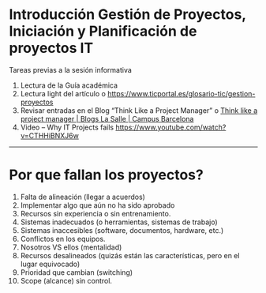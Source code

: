 # Introducción Gestión de Proyectos, Iniciación y Planificación de proyectos IT

Tareas previas a la sesión informativa 
1. Lectura de la Guía académica 
2. Lectura light del artículo o https://www.ticportal.es/glosario-tic/gestion-proyectos 
3. Revisar entradas en el Blog “Think Like a Project Manager” o [Think like a project manager | Blogs La Salle | Campus Barcelona](https://blogs.salleurl.edu/es/project-management-13)
4. Video – Why IT Projects fails https://www.youtube.com/watch?v=CTHHiBNXJ6w

---

# Por que fallan los proyectos?

1. Falta de alineación (llegar a acuerdos)
2. Implementar algo que aún no ha sido aprobado
3. Recursos sin experiencia o sin entrenamiento.
4. Sistemas inadecuados (o herramientas, sistemas de trabajo)
5. Sistemas inaccesibles (software, documentos, hardware, etc.)
6. Conflictos en los equipos.
7. Nosotros VS ellos (mentalidad)
8. Recursos desalineados (quizás están las características, pero en el lugar equivocado)
9. Prioridad que cambian (switching)
10. Scope (alcance) sin control.
